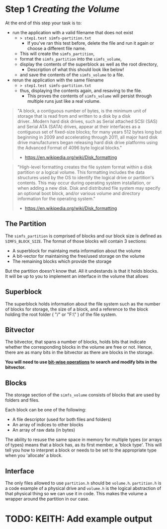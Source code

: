 # **Step 1** *Creating the Volume*

At the end of this step your task is to:
- run the application with a valid filename that does not exist
  - `> step1.test simfs-partition.txt`
    - If you've ran this test before, delete the file and run it again or choose a different file name.
  - This will create the `simfs_partition`,
  - format the `simfs_partition` into the `simfs_volume`,
  - display the contents of the superblock as well as the root directory,
    - Description of what this should look like below!
  - and save the contents of the `simfs_volume` to a file.
- rerun the application with the same filename
  - `> step1.test simfs-partition.txt`
  - thus, displaying the contents again, and resaving to the file.
    - This proves the contents of `simfs_volume` will persist through multiple runs just like a real volume.

> "A block, a contiguous number of bytes, is the minimum unit of storage that is read from and written to a disk by a disk driver...Modern hard disk drives, such as Serial attached SCSI (SAS) and Serial ATA (SATA) drives, appear at their interfaces as a contiguous set of fixed-size blocks; for many years 512 bytes long but beginning in 2009 and accelerating through 2011, all major hard disk drive manufacturers began releasing hard disk drive platforms using the Advanced Format of 4096 byte logical blocks."  
> - https://en.wikipedia.org/wiki/Disk_formatting

> "High-level formatting creates the file system format within a disk partition or a logical volume. This formatting includes the data structures used by the OS to identify the logical drive or partition's contents. This may occur during operating system installation, or when adding a new disk. Disk and distributed file system may specify an optional boot block, and/or various volume and directory information for the operating system."  
> - https://en.wikipedia.org/wiki/Disk_formatting


## The Partition

The `simfs_partition` is comprised of blocks and our block size is defined as `SIMFS_BLOCK_SIZE`. The format of those blocks will contain 3 sections:

- A superblock for maintaing meta information about the volume
- A bit-vector for maintaining the free/used storage on the volume
- The remaining blocks which provide the storage

But the partition doesn't know that. All it undestands is that it holds blocks. It will be up to you to implement an interface in the volume that allows 

## Superblock

The superblock holds information about the file system such as the number of blocks for storage, the size of a block, and a reference to the block holding the root folder ( "/" or "F:\\" ) of the file system.

## Bitvector

The bitvector, that spans a number of blocks, holds bits that indicate whether the corresponding blocks in the volume are free or not. Hence, there are as many bits in the bitvector as there are blocks in the storage.

**You will need to use [bit-wise operations][bitwise_opers] to search and modify bits in the bitvector.**

## Blocks

The storage section of the `simfs_volume` consists of blocks that are used by folders and files.

Each block can be one of the following:

- A file descriptor (used for both files and folders)
- An array of indices to other blocks
- An array of raw data (in bytes)

The ability to resuse the same space in memory for multiple types (or arrays of types) means that a block has, as its first member, a 'block type'. This will tell you how to interpret a block or needs to be set to the appropriate type when you 'allocate' a block.

## Interface

The only files allowed to use `partition.h` should be `volume.h`.
`partition.h` is a code example of a physical drive and `volume.h` is the logical abstraction of that physical thing so we can use it in code. This makes the volume a wrapper around the partition in our case.

# TODO: KEITH: Add example output

[bitwise_opers]: https://en.cppreference.com/w/c/language/operator_arithmetic
